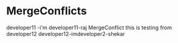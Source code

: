 # MergeConflicts

developer11 -i'm developer11-raj
MergeConflict this is testing from developer12
developer12-imdeveloper2-shekar
